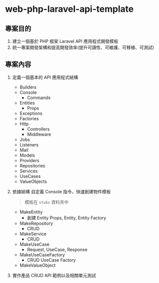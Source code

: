 # web-php-laravel-api-template

## 專案目的

1. 建立一個基於 PHP 框架 Laravel API 應用程式開發模板
2. 統一專案開發架構和提高開發效率(提升可讀性、可維護、可移植、可測試)

## 專案內容

1.  定義一個基本的 API 應用程式結構

    -   Builders
    -   Console
        -   Commands
    -   Entities
        -   Props
    -   Exceptions
    -   Factories
    -   Http
        -   Controllers
        -   Middleware
    -   Jobs
    -   Listeners
    -   Mail
    -   Models
    -   Providers
    -   Repositories
    -   Services
    -   UseCases
    -   ValueObjects

2.  依據結構 自定義 Console 指令，快速創建物件模板

    > 模板在 `stubs` 資料夾中

    -   MakeEntity
        -   創建 Entity Props, Entity, Entity Factory
    -   MakeRepository
        -   CRUD
    -   MakeService
        -   CRUD
    -   MakeUseCase
        -   Request, UseCase, Response
    -   MakeUseCaseFactory
        -   CRUD UseCase Factory
    -   MakeValueObject

3.  實作產品 CRUD API 範例以及相關單元測試
